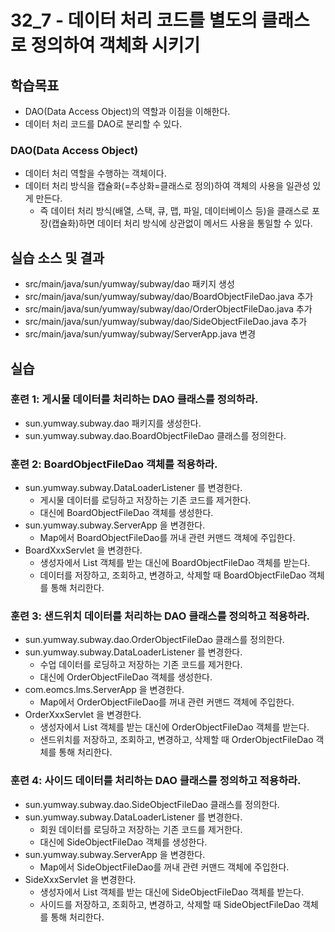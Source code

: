 # 32_7 - 데이터 처리 코드를 별도의 클래스로 정의하여 객체화 시키기

## 학습목표

- DAO(Data Access Object)의 역할과 이점을 이해한다.
- 데이터 처리 코드를 DAO로 분리할 수 있다. 

### DAO(Data Access Object)

- 데이터 처리 역할을 수행하는 객체이다.
- 데이터 처리 방식을 캡슐화(=추상화=클래스로 정의)하여 객체의 사용을 일관성 있게 만든다.
  - 즉 데이터 처리 방식(배열, 스택, 큐, 맵, 파일, 데이터베이스 등)을 
    클래스로 포장(캡슐화)하면 데이터 처리 방식에 상관없이 메서드 사용을 통일할 수 있다.
 

## 실습 소스 및 결과

- src/main/java/sun/yumway/subway/dao 패키지 생성
- src/main/java/sun/yumway/subway/dao/BoardObjectFileDao.java 추가
- src/main/java/sun/yumway/subway/dao/OrderObjectFileDao.java 추가
- src/main/java/sun/yumway/subway/dao/SideObjectFileDao.java 추가
- src/main/java/sun/yumway/subway/ServerApp.java 변경

## 실습  

### 훈련 1: 게시물 데이터를 처리하는 DAO 클래스를 정의하라.

- sun.yumway.subway.dao 패키지를 생성한다.
- sun.yumway.subway.dao.BoardObjectFileDao 클래스를 정의한다.

### 훈련 2: BoardObjectFileDao 객체를 적용하라.

- sun.yumway.subway.DataLoaderListener 를 변경한다.
  - 게시물 데이터를 로딩하고 저장하는 기존 코드를 제거한다.
  - 대신에 BoardObjectFileDao 객체를 생성한다.
- sun.yumway.subway.ServerApp 을 변경한다.
  - Map에서 BoardObjectFileDao를 꺼내 관련 커맨드 객체에 주입한다.
- BoardXxxServlet 을 변경한다.
  - 생성자에서 List 객체를 받는 대신에 BoardObjectFileDao 객체를 받는다.
  - 데이터를 저장하고, 조회하고, 변경하고, 삭제할 때 BoardObjectFileDao 객체를 통해 처리한다.
  
  
### 훈련 3: 샌드위치 데이터를 처리하는 DAO 클래스를 정의하고 적용하라.

- sun.yumway.subway.dao.OrderObjectFileDao 클래스를 정의한다.
- sun.yumway.subway.DataLoaderListener 를 변경한다.
  - 수업 데이터를 로딩하고 저장하는 기존 코드를 제거한다.
  - 대신에 OrderObjectFileDao 객체를 생성한다.
- com.eomcs.lms.ServerApp 을 변경한다.
  - Map에서 OrderObjectFileDao를 꺼내 관련 커맨드 객체에 주입한다.
- OrderXxxServlet 을 변경한다.
  - 생성자에서 List 객체를 받는 대신에 OrderObjectFileDao 객체를 받는다.
  - 샌드위치를 저장하고, 조회하고, 변경하고, 삭제할 때 OrderObjectFileDao 객체를 통해 처리한다.

### 훈련 4: 사이드 데이터를 처리하는 DAO 클래스를 정의하고 적용하라.

- sun.yumway.subway.dao.SideObjectFileDao 클래스를 정의한다.
- sun.yumway.subway.DataLoaderListener 를 변경한다.
  - 회원 데이터를 로딩하고 저장하는 기존 코드를 제거한다.
  - 대신에 SideObjectFileDao 객체를 생성한다.
- sun.yumway.subway.ServerApp 을 변경한다.
  - Map에서 SideObjectFileDao를 꺼내 관련 커맨드 객체에 주입한다.
- SideXxxServlet 을 변경한다.
  - 생성자에서 List 객체를 받는 대신에 SideObjectFileDao 객체를 받는다.
  - 사이드를 저장하고, 조회하고, 변경하고, 삭제할 때 SideObjectFileDao 객체를 통해 처리한다.
  
  